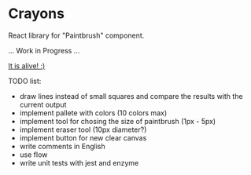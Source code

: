 # Crayons

React library for "Paintbrush" component.

... Work in Progress ...

[It is alive! :)](http://krajkar-tests.surge.sh/)

TODO list:
- draw lines instead of small squares and compare the results with the current output
- implement pallete with colors (10 colors max)
- implement tool for chosing the size of paintbrush (1px - 5px)
- implement eraser tool (10px diameter?)
- implement button for new clear canvas
- write comments in English
- use flow
- write unit tests with jest and enzyme 
